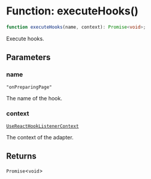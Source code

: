 # Function: executeHooks()

```ts
function executeHooks(name, context): Promise<void>;
```

Execute hooks.

## Parameters

### name

`"onPreparingPage"`

The name of the hook.

### context

[`UseReactHookListenerContext`](../../declarations/interfaces/UseReactHookListenerContext.md)

The context of the adapter.

## Returns

`Promise`\<`void`\>
